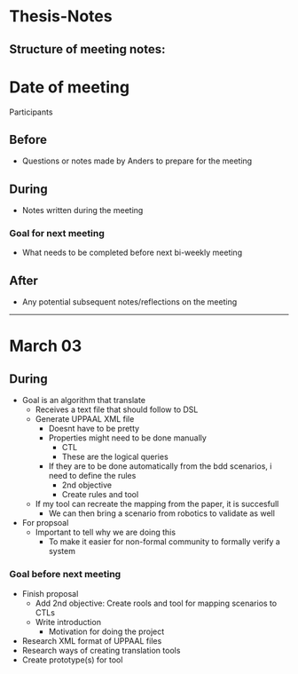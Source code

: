 # Thesis-Notes

## Structure of meeting notes:
# Date of meeting
Participants

## Before
- Questions or notes made by Anders to prepare for the meeting
## During
- Notes written during the meeting
### Goal for next meeting
 - What needs to be completed before next bi-weekly meeting
## After
- Any potential subsequent notes/reflections on the meeting

----

# March 03
## During
- Goal is an algorithm that translate
	- Receives a text file that should follow to DSL
	- Generate UPPAAL XML file
		- Doesnt have to be pretty 
		- Properties might need to be done manually
			- CTL
			- These are the logical queries
		- If they are to be done automatically from the bdd scenarios, i need to define the rules
			- 2nd objective
			- Create rules and tool
	- If my tool can recreate the mapping from the paper, it is succesfull
		- We can then bring a scenario from robotics to validate as well
- For propsoal
	- Important to tell why we are doing this
		- To make it easier for non-formal community to formally verify a system
 ### Goal before next meeting
 - Finish proposal
   - Add 2nd objective: Create rools and tool for mapping scenarios to CTLs
   - Write introduction
     - Motivation for doing the project
 - Research XML format of UPPAAL files
 - Research ways of creating translation tools
 - Create prototype(s) for tool
